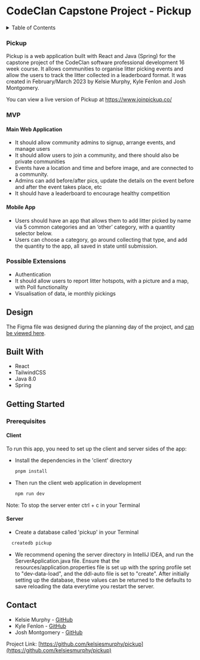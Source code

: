# CodeClan Capstone Project - Pickup

<!-- TABLE OF CONTENTS -->
<details>
  <summary>Table of Contents</summary>
  <ol>
    <li>
      <a href="#about">About</a>
      <ul>
        <li><a href="#design">Design</a></li>
        <li><a href="#built-with">Built With</a></li>
        <li><a href="#reflections">Reflections</a></li>
      </ul>
    </li>
    <li>
      <a href="#getting-started">Getting Started</a>
      <ul>
        <li><a href="#installation">Installation</a></li>
      </ul>
    </li>
    <li><a href="#contact">Contact</a></li>
    <li><a href="#acknowledgments">Acknowledgments</a></li>
  </ol>
</details>



<!-- ABOUT -->
### Pickup

Pickup is a web application built with React and Java (Spring) for the capstone project of the CodeClan software professional development 16 week course. It allows communities to organise litter picking events and allow the users to track the litter collected in a leaderboard format. It was created in February/March 2023 by Kelsie Murphy, Kyle Fenlon and Josh Montgomery.

You can view a live version of Pickup at https://www.joinpickup.co/

<!-- BRIEF -->
### MVP

#### Main Web Application
* It should allow community admins to signup, arrange events, and manage users
* It should allow users to join a community, and there should also be private communities
* Events have a location and time and before image, and are connected to a community.
* Admins can add before/after pics, update the details on the event before and after the event takes place, etc
* It should have a leaderboard to encourage healthy competition

#### Mobile App
* Users should have an app that allows them to add litter picked by name via 5 common categories and an ‘other’ category, with a quantity selector below.
* Users can choose a category, go around collecting that type, and add the quantity to the app, all saved in state until submission.

### Possible Extensions

* Authentication
* It should allow users to report litter hotspots, with a picture and a map, with Poll functionality
* Visualisation of data, ie monthly pickings


<!-- DESIGN -->
## Design
The Figma file was designed during the planning day of the project, and [can be viewed here](https://www.figma.com/file/2qpN5pvmRssTDmujRWAQuP/Litter-Picking-App?node-id=1%3A2&t=enuLPof7ZVViV8Sv-1).

<!-- BUILT WITH -->
## Built With

* React
* TailwindCSS
* Java 8.0
* Spring

<!-- GETTING STARTED -->
## Getting Started
### Prerequisites

#### Client

To run this app, you need to set up the client and server sides of the app: 
* Install the dependencies in the 'client' directory
  ```sh
  pnpm install
  ```

* Then run the client web application in development
  ```sh
  npm run dev
  ```

Note: To stop the server enter ctrl + c in your Terminal

#### Server

* Create a database called 'pickup' in your Terminal
```sh
  createdb pickup
  ```

* We recommend opening the server directory in IntelliJ IDEA, and run the ServerApplication.java file. Ensure that the resources/application.properties file is set up with the spring profile set to "dev-data-load", and the ddl-auto file is set to "create". After initially setting up the database, these values can be returned to the defaults to save reloading the data everytime you restart the server.


<!-- CONTACT -->
## Contact

* Kelsie Murphy - [GitHub](https://github.com/kelsiesmurphy)
* Kyle Fenlon - [GitHub](https://github.com/kylefenlon)
* Josh Montgomery - [GitHub](https://github.com/jomonty)

Project Link: [https://github.com/kelsiesmurphy/pickup](https://github.com/kelsiesmurphy/pickup)
